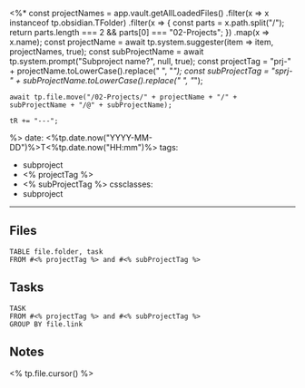 <%*
	const projectNames = app.vault.getAllLoadedFiles()
	  .filter(x => x instanceof tp.obsidian.TFolder)
	  .filter(x => {
		  const parts = x.path.split("/");
		  return parts.length === 2 && parts[0] === "02-Projects";
	  })
	  .map(x => x.name);
	const projectName = await tp.system.suggester(item => item, projectNames, true);
	const subProjectName = await tp.system.prompt("Subproject name?", null, true);
	const projectTag = "prj-" + projectName.toLowerCase().replace(" ", "_");
	const subProjectTag = "sprj-" + subProjectName.toLowerCase().replace(" ", "_");
	
	await tp.file.move("/02-Projects/" + projectName + "/" + subProjectName + "/@" + subProjectName);

	tR += "---";
%>
date: <%tp.date.now("YYYY-MM-DD")%>T<%tp.date.now("HH:mm")%>
tags:
  - subproject
  - <% projectTag %>
  - <% subProjectTag %>
cssclasses:
  - subproject
---

## Files

```dataview
TABLE file.folder, task
FROM #<% projectTag %> and #<% subProjectTag %>
```

## Tasks

```dataview
TASK
FROM #<% projectTag %> and #<% subProjectTag %>
GROUP BY file.link
```

## Notes

<% tp.file.cursor() %>